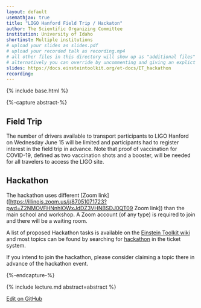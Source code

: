 ```yaml
---
layout: default
usemathjax: true
title: "LIGO Hanford Field Trip / Hackaton"
author: The Scientific Organizing Committee
institution: University of Idaho
shortinst: Multiple institutions
# upload your slides as slides.pdf
# upload your recorded talk as recording.mp4
# all other files in this directory will show up as "additional files"
# alternatively you can override by uncommenting and giving an explict URL:
slides: https://docs.einsteintoolkit.org/et-docs/ET_hackathon
recording: 
---
```

{% include base.html %}

{%-capture abstract-%}

<h2>Field Trip</h2>

The number of drivers available to transport participants to LIGO Hanford on Wednesday June 15 will be limited and participants had to register interest in the field trip in advance. Note that proof of vaccination for COVID-19, defined as two vaccination shots and a booster, will be needed for all travelers to access the LIGO site.

## Hackathon

The hackathon uses different [Zoom link]([https://illinois.zoom.us/j/87051071723?pwd=Z2NMOVFHNnhIOWxJdDZ3VHNBSDJ0QT09 Zoom link]) than the main school and workshop. A Zoom account (of any type) is required to join and there will be a waiting room.

A list of proposed Hackathon tasks is available on the [Einstein Toolkit wiki](https://docs.einsteintoolkit.org/et-docs/ET_hackathon) and most topics can be found by searching for [hackathon](https://bitbucket.org/einsteintoolkit/tickets/issues?status=new&status=open&q=hackathon) in the ticket system.

If you intend to join the hackathon, please consider claiming a topic there in advance of the hackathon event.

{%-endcapture-%}

<div class="col-xs-12" markdown="1">
{% include lecture.md abstract=abstract %}

[Edit on GitHub](https://github.com/EinsteinToolkit/et2021uiuc/edit/master/{{page.path}})
</div>
